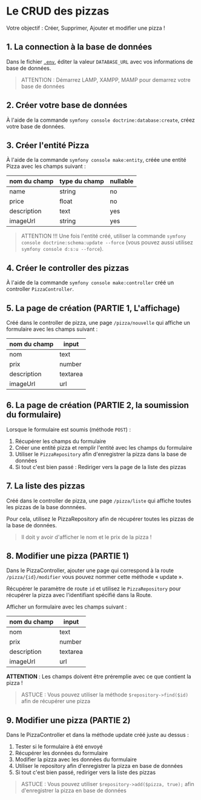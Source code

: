 # Le CRUD des pizzas

Votre objectif : Créer, Supprimer, Ajouter et modifier une pizza !

## 1. La connection à la base de données

Dans le fichier [`.env`](../.env), éditer la valeur `DATABASE_URL`
avec vos informations de base de données.

> ATTENTION : Démarrez LAMP, XAMPP, MAMP pour demarrez votre base de données

## 2. Créer votre base de données

À l'aide de la commande `symfony console doctrine:database:create`, créez votre
base de données.

## 3. Créer l'entité Pizza

À l'aide de la commande `symfony console make:entity`, créée une entité
Pizza avec les champs suivant :

| nom du champ | type du champ | nullable |
| ------------ | ------------- | -------- |
| name         | string        | no       |
| price        | float         | no       |
| description  | text          | yes      |
| imageUrl     | string        | yes      |

> ATTENTION !!! Une fois l'entité créé, utiliser la commande `symfony console doctrine:schema:update --force` (vous
> pouvez aussi utilisez `symfony console d:s:u --force`).

## 4. Créer le controller des pizzas

À l'aide de la commande `symfony console make:controller` créé un controller `PizzaController`.

## 5. La page de création (PARTIE 1, L'affichage)

Créé dans le controller de pizza, une page `/pizza/nouvelle` qui affiche un formulaire
avec les champs suivant :

| nom du champ | input    |
| ------------ | -------- |
| nom          | text     |
| prix         | number   |
| description  | textarea |
| imageUrl     | url      |

## 6. La page de création (PARTIE 2, la soumission du formulaire)

Lorsque le formulaire est soumis (méthode `POST`) :

1. Récupérer les champs du formulaire
2. Créer une entité pizza et remplir l'entité avec les champs du formulaire
3. Utiliser le `PizzaRepository` afin d'enregistrer la pizza dans la base de données
4. Si tout c'est bien passé : Rediriger vers la page de la liste des pizzas

## 7. La liste des pizzas

Créé dans le controller de pizza, une page `/pizza/liste` qui affiche toutes
les pizzas de la base donnnées.

Pour cela, utilisez le PizzaRepository afin de récupérer toutes les pizzas
de la base de données.

> Il doit y avoir d'afficher le nom et le prix de la pizza !

## 8. Modifier une pizza (PARTIE 1)

Dans le PizzaController, ajouter une page qui correspond à la route `/pizza/{id}/modifier`
vous pouvez nommer cette méthode « update ».

Récupérer le paramètre de route `id` et utilisez le `PizzaRepository` pour récupérer
la pizza avec l'identifiant spécifié dans la Route.

Afficher un formulaire avec les champs suivant :

| nom du champ | input    |
| ------------ | -------- |
| nom          | text     |
| prix         | number   |
| description  | textarea |
| imageUrl     | url      |

**ATTENTION** : Les champs doivent être préremplie avec ce que contient la pizza !

> ASTUCE : Vous pouvez utiliser la méthode `$repository->find($id)` afin de récupérer une pizza

## 9. Modifier une pizza (PARTIE 2)

Dans le PizzaController et dans la méthode update créé juste au dessus :

1. Tester si le formulaire à été envoyé
2. Récupérer les données du formulaire
3. Modifier la pizza avec les données du formulaire
4. Utiliser le repository afin d'enregistrer la pizza en base de données
5. Si tout c'est bien passé, rediriger vers la liste des pizzas

> ASTUCE : Vous pouvez utiliser `$repository->add($pizza, true);` afin d'enregistrer
> la pizza en base de données
